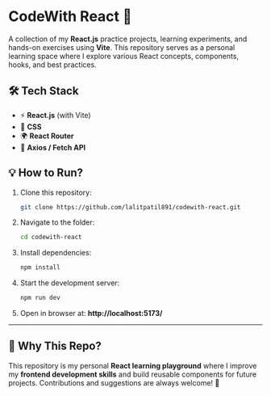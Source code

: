 # **CodeWith React 🚀**  
A collection of my **React.js** practice projects, learning experiments, and hands-on exercises using **Vite**. This repository serves as a personal learning space where I explore various React concepts, components, hooks, and best practices.  

<!-- ## **📌 What's Inside?**  
- ✅ Basic React Components & JSX  
- ✅ State Management (`useState`, `useReducer`)  
- ✅ Props & Component Communication  
- ✅ React Hooks (`useEffect`, `useRef`, `useContext`, etc.)  
- ✅ Event Handling & Forms  
- ✅ API Fetching & Async/Await  
- ✅ Routing with React Router  
- ✅ Styled Components & CSS Modules  
- ✅ Optimization Techniques (`useMemo`, `useCallback`)  
- ✅ Custom Hooks & Reusable Components   -->

## **🛠 Tech Stack**  
- ⚡ **React.js** (with Vite)  
- 🎨 **CSS**  <!-- /SCSS & Tailwind**  --> 
- 🌍 **React Router**  
- 🔗 **Axios / Fetch API**  

## **💡 How to Run?**  
1. Clone this repository:  
   ```sh
   git clone https://github.com/lalitpatil891/codewith-react.git
   ```
2. Navigate to the folder:  
   ```sh
   cd codewith-react
   ```
3. Install dependencies:  
   ```sh
   npm install
   ```
4. Start the development server:  
   ```sh
   npm run dev
   ```
5. Open in browser at: **http://localhost:5173/**  

---

## **📢 Why This Repo?**  
This repository is my personal **React learning playground** where I improve my **frontend development skills** and build reusable components for future projects. Contributions and suggestions are always welcome! 🚀  

